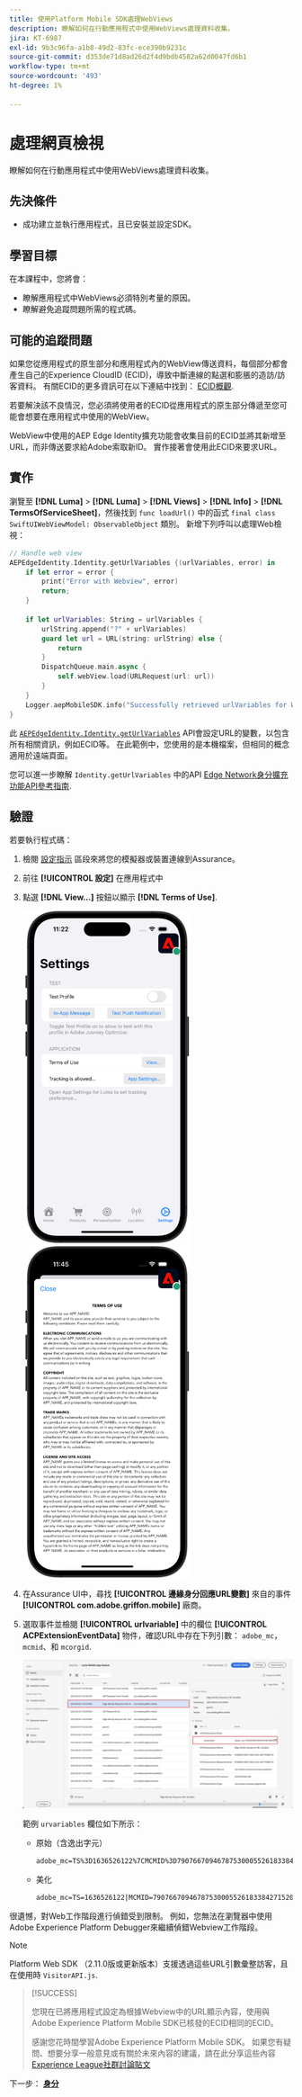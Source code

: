 ```yaml
---
title: 使用Platform Mobile SDK處理WebViews
description: 瞭解如何在行動應用程式中使用WebViews處理資料收集。
jira: KT-6987
exl-id: 9b3c96fa-a1b8-49d2-83fc-ece390b9231c
source-git-commit: d353de71d8ad26d2f4d9bdb4582a62d0047fd6b1
workflow-type: tm+mt
source-wordcount: '493'
ht-degree: 1%

---
```


# 處理網頁檢視

瞭解如何在行動應用程式中使用WebViews處理資料收集。

## 先決條件

* 成功建立並執行應用程式，且已安裝並設定SDK。

## 學習目標

在本課程中，您將會：

* 瞭解應用程式中WebViews必須特別考量的原因。
* 瞭解避免追蹤問題所需的程式碼。

## 可能的追蹤問題

如果您從應用程式的原生部分和應用程式內的WebView傳送資料，每個部分都會產生自己的Experience CloudID (ECID)，導致中斷連線的點選和膨脹的造訪/訪客資料。 有關ECID的更多資訊可在以下連結中找到： [ECID概觀](https://experienceleague.adobe.com/docs/experience-platform/identity/ecid.html?lang=en).

若要解決該不良情況，您必須將使用者的ECID從應用程式的原生部分傳遞至您可能會想要在應用程式中使用的WebView。

WebView中使用的AEP Edge Identity擴充功能會收集目前的ECID並將其新增至URL，而非傳送要求給Adobe索取新ID。 實作接著會使用此ECID來要求URL。

## 實作

瀏覽至 **[!DNL Luma]** > **[!DNL Luma]** > **[!DNL Views]** > **[!DNL Info]** > **[!DNL TermsOfServiceSheet]**，然後找到 `func loadUrl()` 中的函式 `final class SwiftUIWebViewModel: ObservableObject` 類別。 新增下列呼叫以處理Web檢視：

```swift
// Handle web view
AEPEdgeIdentity.Identity.getUrlVariables {(urlVariables, error) in
    if let error = error {
        print("Error with Webview", error)
        return;
    }
    
    if let urlVariables: String = urlVariables {
        urlString.append("?" + urlVariables)
        guard let url = URL(string: urlString) else {
            return
        }
        DispatchQueue.main.async {
            self.webView.load(URLRequest(url: url))
        }
    }
    Logger.aepMobileSDK.info("Successfully retrieved urlVariables for WebView, final URL: \(urlString)")
}
```

此 [`AEPEdgeIdentity.Identity.getUrlVariables`](https://developer.adobe.com/client-sdks/documentation/identity-for-edge-network/api-reference/#geturlvariables) API會設定URL的變數，以包含所有相關資訊，例如ECID等。 在此範例中，您使用的是本機檔案，但相同的概念適用於遠端頁面。

您可以進一步瞭解 `Identity.getUrlVariables` 中的API [Edge Network身分擴充功能API參考指南](https://developer.adobe.com/client-sdks/documentation/identity-for-edge-network/api-reference/#geturlvariables).

## 驗證

若要執行程式碼：

1. 檢閱 [設定指示](assurance.md#connecting-to-a-session) 區段來將您的模擬器或裝置連線到Assurance。
1. 前往 **[!UICONTROL 設定]** 在應用程式中
1. 點選 **[!DNL View...]** 按鈕以顯示 **[!DNL Terms of Use]**.

   <img src="./assets/tou1.png" width="300" /> <img src="./assets/tou2.png" width="300" />

1. 在Assurance UI中，尋找 **[!UICONTROL 邊緣身分回應URL變數]** 來自的事件 **[!UICONTROL com.adobe.griffon.mobile]** 廠商。
1. 選取事件並檢閱 **[!UICONTROL urlvariable]** 中的欄位 **[!UICONTROL ACPExtensionEventData]** 物件，確認URL中存在下列引數： `adobe_mc`， `mcmid`、和 `mcorgid`.

   ![webview驗證](assets/webview-validation.png)

   範例 `urvariables` 欄位如下所示：

   * 原始（含逸出字元）

     ```html
     adobe_mc=TS%3D1636526122%7CMCMID%3D79076670946787530005526183384271520749%7CMCORGID%3D7ABB3E6A5A7491460A495D61%40AdobeOrg
     ```

   * 美化

     ```html
     adobe_mc=TS=1636526122|MCMID=79076670946787530005526183384271520749|MCORGID=7ABB3E6A5A7491460A495D61@AdobeOrg
     ```

很遺憾，對Web工作階段進行偵錯受到限制。 例如，您無法在瀏覽器中使用Adobe Experience Platform Debugger來繼續偵錯Webview工作階段。

>[!NOTE]
>
>Platform Web SDK （2.11.0版或更新版本）支援透過這些URL引數彙整訪客，且在使用時 `VisitorAPI.js`.


>[!SUCCESS]
>
>您現在已將應用程式設定為根據Webview中的URL顯示內容，使用與Adobe Experience Platform Mobile SDK已核發的ECID相同的ECID。
>
>感謝您花時間學習Adobe Experience Platform Mobile SDK。 如果您有疑問、想要分享一般意見或有關於未來內容的建議，請在此分享這些內容 [Experience League社群討論貼文](https://experienceleaguecommunities.adobe.com/t5/adobe-experience-platform-data/tutorial-discussion-implement-adobe-experience-cloud-in-mobile/td-p/443796)

下一步： **[身分](identity.md)**
